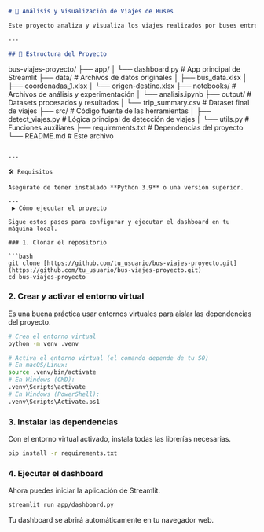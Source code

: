 

```markdown
# 🚌 Análisis y Visualización de Viajes de Buses

Este proyecto analiza y visualiza los viajes realizados por buses entre terminales, utilizando **Python** y **Streamlit**. Se procesan datos brutos de telemetría para identificar viajes, calcular métricas operativas y detectar anomalías.

---

## 📂 Estructura del Proyecto

```

bus-viajes-proyecto/
├── app/
│   └── dashboard.py           \# App principal de Streamlit
├── data/                      \# Archivos de datos originales
│   ├── bus\_data.xlsx
│   ├── coordenadas\_1.xlsx
│   └── origen-destino.xlsx
├── notebooks/                 \# Archivos de análisis y experimentación
│   └── analisis.ipynb
├── output/                    \# Datasets procesados y resultados
│   └── trip\_summary.csv       \# Dataset final de viajes
├── src/                       \# Código fuente de las herramientas
│   ├── detect\_viajes.py       \# Lógica principal de detección de viajes
│   └── utils.py               \# Funciones auxiliares
├── requirements.txt           \# Dependencias del proyecto
└── README.md                  \# Este archivo

````

---

🛠️ Requisitos

Asegúrate de tener instalado **Python 3.9** o una versión superior.

---
 ▶️ Cómo ejecutar el proyecto

Sigue estos pasos para configurar y ejecutar el dashboard en tu máquina local.

### 1. Clonar el repositorio

```bash
git clone [https://github.com/tu_usuario/bus-viajes-proyecto.git](https://github.com/tu_usuario/bus-viajes-proyecto.git)
cd bus-viajes-proyecto
````

### 2. Crear y activar el entorno virtual

Es una buena práctica usar entornos virtuales para aislar las dependencias del proyecto.

```bash
# Crea el entorno virtual
python -m venv .venv

# Activa el entorno virtual (el comando depende de tu SO)
# En macOS/Linux:
source .venv/bin/activate
# En Windows (CMD):
.venv\Scripts\activate
# En Windows (PowerShell):
.venv\Scripts\Activate.ps1
```

### 3\. Instalar las dependencias

Con el entorno virtual activado, instala todas las librerías necesarias.

```bash
pip install -r requirements.txt
```

### 4\. Ejecutar el dashboard

Ahora puedes iniciar la aplicación de Streamlit.

```bash
streamlit run app/dashboard.py
```

Tu dashboard se abrirá automáticamente en tu navegador web.

```
```

